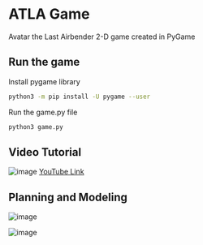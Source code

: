 # ATLA Game
Avatar the Last Airbender 2-D game created in PyGame

## Run the game

Install pygame library
```bash
python3 -m pip install -U pygame --user
```

Run the game.py file 
```bash
python3 game.py
```

## Video Tutorial

![image](https://github.com/SammyCohoe/ATLA-Game/assets/56962638/25715cda-c8ef-4e50-bf23-be38def0b887)
[YouTube Link](https://www.youtube.com/watch?v=508rjnef5mo)


## Planning and Modeling 

![image](https://github.com/SammyCohoe/ATLA-Game/assets/56962638/9a2a1b92-e171-4d9f-ae95-ff7e023b8eb1)

![image](https://github.com/SammyCohoe/ATLA-Game/assets/56962638/74717d04-c39f-49e4-b1fa-85368d390035)

